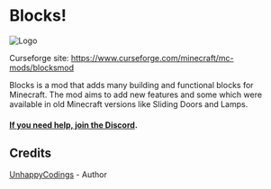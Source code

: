 # Blocks!

![Logo](https://www.bisecthosting.com/images/CF/Blocks/BH_B_Logo2.png "Logo")

Curseforge site: https://www.curseforge.com/minecraft/mc-mods/blocksmod

Blocks is a mod that adds many building and functional blocks for Minecraft. 
The mod aims to add new features and some which were available in old Minecraft versions like Sliding Doors and Lamps.

#### [If you need help, join the Discord](https://discord.srendi.de/ "Join the discord").

## Credits

[UnhappyCodings](https://github.com/UnhappyCodings) - Author
